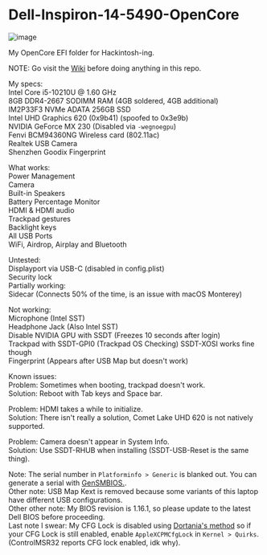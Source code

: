 # Dell-Inspiron-14-5490-OpenCore

![image](https://user-images.githubusercontent.com/79068208/156099352-be17a6a1-64d3-428c-a4fd-ca65de19719e.png)


My OpenCore EFI folder for Hackintosh-ing.

NOTE: Go visit the [Wiki](https://github.com/TheNewEraBrad/Dell-Inspiron-14-5490-OpenCore/wiki) before doing anything in this repo.

My specs:  
Intel Core i5-10210U @ 1.60 GHz  
8GB DDR4-2667 SODIMM RAM (4GB soldered, 4GB additional)  
IM2P33F3 NVMe ADATA 256GB SSD  
Intel UHD Graphics 620 (0x9b41) (spoofed to 0x3e9b)  
NVIDIA GeForce MX 230 (Disabled via `-wegnoegpu`)  
Fenvi BCM94360NG Wireless card (802.11ac)  
Realtek USB Camera  
Shenzhen Goodix Fingerprint  

What works:  
Power Management  
Camera  
Built-in Speakers  
Battery Percentage Monitor  
HDMI & HDMI audio  
Trackpad gestures  
Backlight keys  
All USB Ports  
WiFi, Airdrop, Airplay and Bluetooth  

Untested:  
Displayport via USB-C (disabled in config.plist)  
Security lock  
Partially working:  
Sidecar (Connects 50% of the time, is an issue with macOS Monterey)  

Not working:  
Microphone (Intel SST)  
Headphone Jack (Also Intel SST)  
Disable NVIDIA GPU with SSDT (Freezes 10 seconds after login)  
Trackpad with SSDT-GPI0 (Trackpad OS Checking) SSDT-XOSI works fine though  
Fingerprint (Appears after USB Map but doesn't work)  

Known issues:  
Problem: Sometimes when booting, trackpad doesn't work.  
Solution: Reboot with Tab keys and Space bar.  

Problem: HDMI takes a while to initialize.  
Solution: There isn't really a solution, Comet Lake UHD 620 is not natively supported.  

Problem: Camera doesn't appear in System Info.  
Solution: Use SSDT-RHUB when installing (SSDT-USB-Reset is the same thing).  

Note: The serial number in `Platforminfo > Generic` is blanked out. You can generate a serial with [GenSMBIOS.](https://github.com/corpnewt/GenSMBIOS).  
Other note: USB Map Kext is removed because some variants of this laptop have different USB configurations.  
Other other note: My BIOS revision is 1.16.1, so please update to the latest Dell BIOS before proceeding.  
Last note I swear: My CFG Lock is disabled using [Dortania's method](https://dortania.github.io/OpenCore-Post-Install/misc/msr-lock.html) so if your CFG Lock is still enabled, enable `AppleXCPMCfgLock` in `Kernel > Quirks`. (ControlMSR32 reports CFG lock enabled, idk why).  
